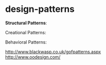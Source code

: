 # design-patterns
<b>Structural Patterns</b>:<br>

Creational Patterns:<br>

Behavioral Patterns:<br>

http://www.blackwasp.co.uk/gofpatterns.aspx <br>
http://www.oodesign.com/
